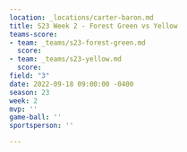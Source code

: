 ```yaml
---
location: _locations/carter-baron.md
title: S23 Week 2 - Forest Green vs Yellow
teams-score:
- team: _teams/s23-forest-green.md
  score: 
- team: _teams/s23-yellow.md
  score: 
field: "3"
date: 2022-09-18 09:00:00 -0400
season: 23
week: 2
mvp: ''
game-ball: ''
sportsperson: ''

---
```


